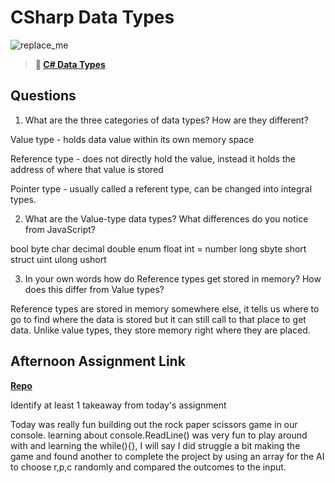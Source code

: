 # CSharp Data Types

![replace_me](https://codeworks.blob.core.windows.net/public/assets/img/illustrations/placeholder.svg)

> **📖 [C# Data Types](https://codeworksacademy.com/fs-student-guide/resources/wk10/01-CSharp-Generics)**

## Questions

1. What are the three categories of data types? How are they different?

Value type - holds data value within its own memory space

Reference type - does not directly hold the value, instead it holds the address of where that value is stored

Pointer type -  usually called a referent type, can be changed into integral types.

2. What are the Value-type data types? What differences do you notice from JavaScript?

bool
byte
char
decimal
double
enum
float
int = number
long
sbyte
short
struct
uint
ulong
ushort




3. In your own words how do Reference types get stored in memory? How does this differ from Value types?

Reference types are stored in memory somewhere else, it tells us where to go to find where the data is stored but it can still call to that place to get data. Unlike value types, they store memory right where they are placed.


## Afternoon Assignment Link

**[Repo](https://github.com/DiegoDomingu3z/<ASSIGNMENT_REPO>)**

Identify at least 1 takeaway from today's assignment

Today was really fun building out the rock paper scissors game in our console. learning about console.ReadLine() was very fun to play around with and learning the while(){}, I will say I did struggle a bit making the game and found another to complete the project by using an array for the AI to choose r,p,c randomly and compared the outcomes to the input.
